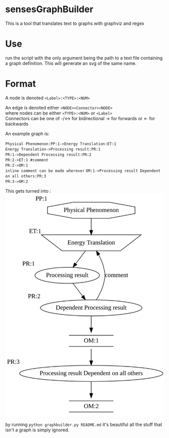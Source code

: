 # sensesGraphBuilder
This is a tool that translates text to graphs with graphviz and regex

# Use
run the script with the only argument being the path to a text file containing a graph definition. This will generate an svg of the same name.

# Format

A node is denoted `<Label>:<TYPE>:<NUM>`  

An edge is denoted either `<NODE><Connector><NODE>`  
    where nodes can be either `<TYPE>:<NUM>` or `<Label>`  
    Connectors can be one of -/<-> for bidirectional -> for forwards or <- for backwards  

An example graph is:  

`Physical Phenomenon:PP:1->Energy Translation:ET:1`  
`Energy Translation->Processing result:PR:1`  
`PR:1->Dependent Processing result:PR:2`  
`PR:2->ET:1 #comment`  
`PR:2->OM:1`  
`inline comment can be made wherever`
`OM:1->Processing result Dependent on all others:PR:3`  
`PR:3->OM:2`  

This gets turned into :  
![Example graph](README.svg)

by running `python graphbuilder.py README.md` it's beautiful all the stuff that isn't a graph is simply ignored.
